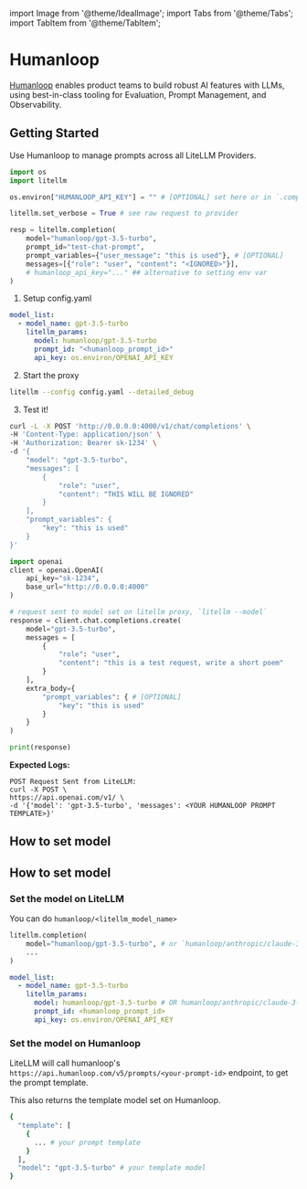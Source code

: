 import Image from '@theme/IdealImage';
import Tabs from '@theme/Tabs';
import TabItem from '@theme/TabItem';

# Humanloop

[Humanloop](https://humanloop.com/docs/v5/getting-started/overview) enables product teams to build robust AI features with LLMs, using best-in-class tooling for Evaluation, Prompt Management, and Observability.


## Getting Started

Use Humanloop to manage prompts across all LiteLLM Providers.



<Tabs>

<TabItem value="sdk" label="SDK">

```python
import os 
import litellm

os.environ["HUMANLOOP_API_KEY"] = "" # [OPTIONAL] set here or in `.completion`

litellm.set_verbose = True # see raw request to provider

resp = litellm.completion(
    model="humanloop/gpt-3.5-turbo",
    prompt_id="test-chat-prompt",
    prompt_variables={"user_message": "this is used"}, # [OPTIONAL]
    messages=[{"role": "user", "content": "<IGNORED>"}],
    # humanloop_api_key="..." ## alternative to setting env var
)
```



</TabItem>
<TabItem value="proxy" label="PROXY">

1. Setup config.yaml

```yaml
model_list:
  - model_name: gpt-3.5-turbo
    litellm_params:
      model: humanloop/gpt-3.5-turbo
      prompt_id: "<humanloop_prompt_id>"
      api_key: os.environ/OPENAI_API_KEY
```

2. Start the proxy

```bash
litellm --config config.yaml --detailed_debug
```

3. Test it! 

<Tabs>
<TabItem value="curl" label="CURL">

```bash
curl -L -X POST 'http://0.0.0.0:4000/v1/chat/completions' \
-H 'Content-Type: application/json' \
-H 'Authorization: Bearer sk-1234' \
-d '{
    "model": "gpt-3.5-turbo",
    "messages": [
        {
            "role": "user",
            "content": "THIS WILL BE IGNORED"
        }
    ],
    "prompt_variables": {
        "key": "this is used"
    }
}'
```
</TabItem>
<TabItem value="OpenAI Python SDK" label="OpenAI Python SDK">

```python
import openai
client = openai.OpenAI(
    api_key="sk-1234",
    base_url="http://0.0.0.0:4000"
)

# request sent to model set on litellm proxy, `litellm --model`
response = client.chat.completions.create(
    model="gpt-3.5-turbo",
    messages = [
        {
            "role": "user",
            "content": "this is a test request, write a short poem"
        }
    ],
    extra_body={
        "prompt_variables": { # [OPTIONAL]
            "key": "this is used"
        }
    }
)

print(response)
```

</TabItem>
</Tabs>

</TabItem>
</Tabs>


**Expected Logs:**

```
POST Request Sent from LiteLLM:
curl -X POST \
https://api.openai.com/v1/ \
-d '{'model': 'gpt-3.5-turbo', 'messages': <YOUR HUMANLOOP PROMPT TEMPLATE>}'
```

## How to set model 


## How to set model 

### Set the model on LiteLLM 

You can do `humanloop/<litellm_model_name>`

<Tabs>
<TabItem value="sdk" label="SDK">

```python
litellm.completion(
    model="humanloop/gpt-3.5-turbo", # or `humanloop/anthropic/claude-3-5-sonnet`
    ...
)
```

</TabItem>
<TabItem value="proxy" label="PROXY">

```yaml
model_list:
  - model_name: gpt-3.5-turbo
    litellm_params:
      model: humanloop/gpt-3.5-turbo # OR humanloop/anthropic/claude-3-5-sonnet
      prompt_id: <humanloop_prompt_id>
      api_key: os.environ/OPENAI_API_KEY
```

</TabItem>
</Tabs>

### Set the model on Humanloop

LiteLLM will call humanloop's `https://api.humanloop.com/v5/prompts/<your-prompt-id>` endpoint, to get the prompt template.

This also returns the template model set on Humanloop.

```bash
{
  "template": [
    {
      ... # your prompt template
    }
  ],
  "model": "gpt-3.5-turbo" # your template model
}
```

